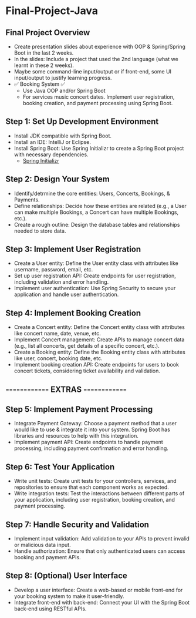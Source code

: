 # Final-Project-Java

## Final Project Overview
- Create presentation slides about experience with OOP & Spring/Spring Boot in the last 2 weeks.
- In the slides: Include a project that used the 2nd language (what we learnt in these 2 weeks).
- Maybe some command-line input/output or if front-end, some UI input/output to justify learning progress.
- ✅ Booking System ✅
  - Use Java OOP and/or Spring Boot
  - For services music concert dates. Implement user registration, booking creation, and payment processing using Spring Boot.
 
## Step 1: Set Up Development Environment
- Install JDK compatible with Spring Boot.
- Install an IDE: IntelliJ or Eclipse.
- Install Spring Boot: Use Spring Initializr to create a Spring Boot project with necessary dependencies.
  - [Spring Initializr](https://start.spring.io/)

## Step 2: Design Your System
- Identify/detrmine the core entities: Users, Concerts, Bookings, & Payments.
- Define relationships: Decide how these entities are related (e.g., a User can make multiple Bookings, a Concert can have multiple Bookings, etc.).
- Create a rough outline: Design the database tables and relationships needed to store data.

## Step 3: Implement User Registration
- Create a User entity: Define the User entity class with attributes like username, password, email, etc.
- Set up user registration API: Create endpoints for user registration, including validation and error handling.
- Implement user authentication: Use Spring Security to secure your application and handle user authentication.

## Step 4: Implement Booking Creation
- Create a Concert entity: Define the Concert entity class with attributes like concert name, date, venue, etc.
- Implement Concert management: Create APIs to manage concert data (e.g., list all concerts, get details of a specific concert, etc.).
- Create a Booking entity: Define the Booking entity class with attributes like user, concert, booking date, etc.
- Implement booking creation API: Create endpoints for users to book concert tickets, considering ticket availability and validation.

## ------------ EXTRAS ------------

## Step 5: Implement Payment Processing
- Integrate Payment Gateway: Choose a payment method that a user would like to use & integrate it into your system. Spring Boot has libraries and resources to help with this integration.
- Implement payment API: Create endpoints to handle payment processing, including payment confirmation and error handling.

## Step 6: Test Your Application
- Write unit tests: Create unit tests for your controllers, services, and repositories to ensure that each component works as expected.
- Write integration tests: Test the interactions between different parts of your application, including user registration, booking creation, and payment processing.

## Step 7: Handle Security and Validation
- Implement input validation: Add validation to your APIs to prevent invalid or malicious data input.
- Handle authorization: Ensure that only authenticated users can access booking and payment APIs.

## Step 8: (Optional) User Interface
- Develop a user interface: Create a web-based or mobile front-end for your booking system to make it user-friendly.
- Integrate front-end with back-end: Connect your UI with the Spring Boot back-end using RESTful APIs.
